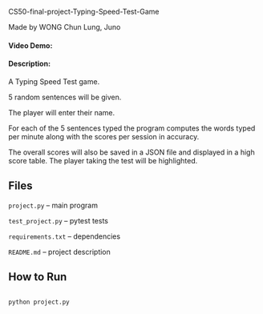 CS50-final-project-Typing-Speed-Test-Game

Made by WONG Chun Lung, Juno


#### Video Demo: <URL HERE>

#### Description:

A Typing Speed Test game.  

5 random sentences will be given. 

The player will enter their name. 

For each of the 5 sentences typed the program computes the words typed per minute along with the scores per session in accuracy. 

The overall scores will also be saved in a JSON file and displayed in a high score table. The player taking the test will be highlighted. 

## Files

`project.py` – main program

`test_project.py` – pytest tests

`requirements.txt` – dependencies

`README.md` – project description

## How to Run

```bash

python project.py
```



